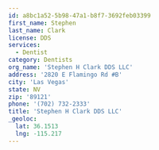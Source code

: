 ```yaml
---
id: a8bc1a52-5b98-47a1-b8f7-3692feb03399
first_name: Stephen
last_name: Clark
license: DDS
services:
  - Dentist
category: Dentists
org_name: 'Stephen H Clark DDS LLC'
address: '2820 E Flamingo Rd #B'
city: 'Las Vegas'
state: NV
zip: '89121'
phone: '(702) 732-2333'
title: 'Stephen H Clark DDS LLC'
_geoloc:
  lat: 36.1513
  lng: -115.217
---
```


